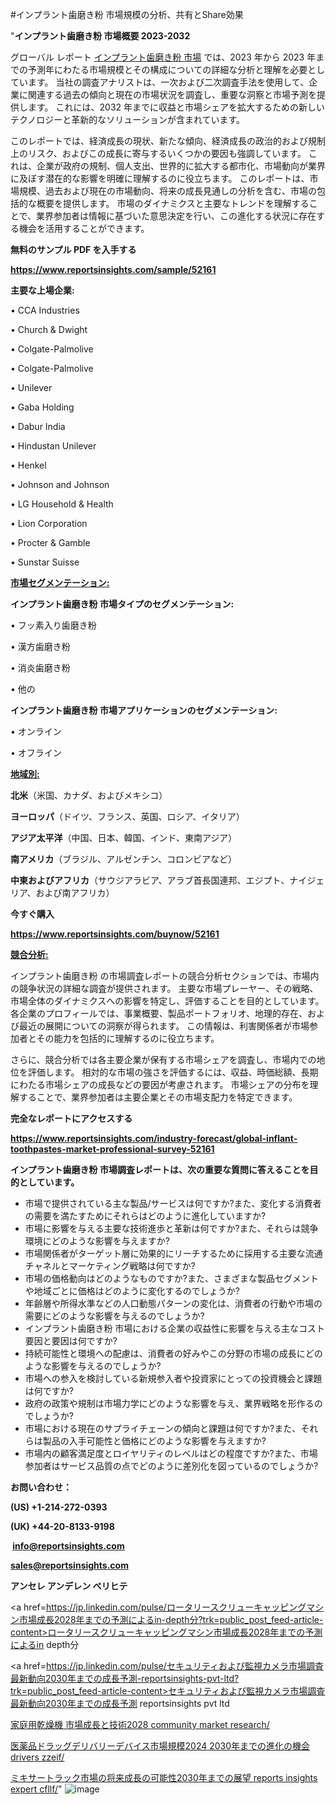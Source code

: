 #インプラント歯磨き粉 市場規模の分析、共有とShare効果

"<strong>インプラント歯磨き粉 市場概要 2023-2032</strong>

グローバル レポート <a href=https://www.reportsinsights.com/sample/52161>インプラント歯磨き粉 市場</a> では、2023 年から 2023 年までの予測年にわたる市場規模とその構成についての詳細な分析と理解を必要としています。 当社の調査アナリストは、一次および二次調査手法を使用して、企業に関連する過去の傾向と現在の市場状況を調査し、重要な洞察と市場予測を提供します。 これには、2032 年までに収益と市場シェアを拡大​​するための新しいテクノロジーと革新的なソリューションが含まれています。

このレポートでは、経済成長の現状、新たな傾向、経済成長の政治的および規制上のリスク、およびこの成長に寄与するいくつかの要因も強調しています。 これは、企業が政府の規制、個人支出、世界的に拡大する都市化、市場動向が業界に及ぼす潜在的な影響を明確に理解するのに役立ちます。 このレポートは、市場規模、過去および現在の市場動向、将来の成長見通しの分析を含む、市場の包括的な概要を提供します。 市場のダイナミクスと主要なトレンドを理解することで、業界参加者は情報に基づいた意思決定を行い、この進化する状況に存在する機会を活用することができます。

<strong><b>無料のサンプル PDF を入手する</b></strong>

<a href=https://www.reportsinsights.com/sample/52161><strong><u>https://www.reportsinsights.com/sample/52161</u></strong></a>

<strong>主要な上場企業:</strong>

• CCA Industries

• Church & Dwight

• Colgate-Palmolive

• Colgate-Palmolive

• Unilever

• Gaba Holding

• Dabur India

• Hindustan Unilever

• Henkel

• Johnson and Johnson

• LG Household & Health

• Lion Corporation

• Procter & Gamble

• Sunstar Suisse

<strong><u>市場セグメンテーション</u></strong><strong><u>:</u></strong>

<strong>インプラント歯磨き粉 市場タイプのセグメンテーション:</strong>

• フッ素入り歯磨き粉

• 漢方歯磨き粉

• 消炎歯磨き粉

• 他の

<strong>インプラント歯磨き粉 市場アプリケーションのセグメンテーション:</strong>

• オンライン

• オフライン

<strong><u>地域別</u></strong><strong><u>:</u></strong>

<strong>北米</strong>（米国、カナダ、およびメキシコ）

<strong>ヨーロッパ</strong>（ドイツ、フランス、英国、ロシア、イタリア）

<strong>アジア太平洋</strong>（中国、日本、韓国、インド、東南アジア）

<strong>南アメリカ</strong>（ブラジル、アルゼンチン、コロンビアなど）

<strong>中東およびアフリカ</strong>（サウジアラビア、アラブ首長国連邦、エジプト、ナイジェリア、および南アフリカ）

<strong>今すぐ購入</strong>

<a href=https://www.reportsinsights.com/buynow/52161><strong><u>https://www.reportsinsights.com/buynow/52161</u></strong></a>

<strong><u>競合分析:</u></strong>

インプラント歯磨き粉 の市場調査レポートの競合分析セクションでは、市場内の競争状況の詳細な調査が提供されます。 主要な市場プレーヤー、その戦略、市場全体のダイナミクスへの影響を特定し、評価することを目的としています。 各企業のプロフィールでは、事業概要、製品ポートフォリオ、地理的存在、および最近の展開についての洞察が得られます。 この情報は、利害関係者が市場参加者とその能力を包括的に理解するのに役立ちます。

さらに、競合分析では各主要企業が保有する市場シェアを調査し、市場内での地位を評価します。 相対的な市場の強さを評価するには、収益、時価総額、長期にわたる市場シェアの成長などの要因が考慮されます。 市場シェアの分布を理解することで、業界参加者は主要企業とその市場支配力を特定できます。

<strong>完全なレポートにアクセスする</strong>

<a href=https://www.reportsinsights.com/industry-forecast/global-inflant-toothpastes-market-professional-survey-52161><strong><u><b>https://www.reportsinsights.com/industry-forecast/global-inflant-toothpastes-market-professional-survey-52161</b></u></strong></a>

<strong><b>インプラント歯磨き粉 市場調査レポートは、次の重要な質問に答えることを目的としています。</b></strong>
<ul>
  <li>市場で提供されている主な製品/サービスは何ですか?また、変化する消費者の需要を満たすためにそれらはどのように進化していますか?</li>
  <li>市場に影響を与える主要な技術進歩と革新は何ですか?また、それらは競争環境にどのような影響を与えますか?</li>
  <li>市場関係者がターゲット層に効果的にリーチするために採用する主要な流通チャネルとマーケティング戦略は何ですか?</li>
  <li>市場の価格動向はどのようなものですか?また、さまざまな製品セグメントや地域ごとに価格はどのように変化するのでしょうか?</li>
  <li>年齢層や所得水準などの人口動態パターンの変化は、消費者の行動や市場の需要にどのような影響を与えるのでしょうか?</li>
  <li>インプラント歯磨き粉 市場における企業の収益性に影響を与える主なコスト要因と要因は何ですか?</li>
  <li>持続可能性と環境への配慮は、消費者の好みやこの分野の市場の成長にどのような影響を与えるのでしょうか?</li>
  <li>市場への参入を検討している新規参入者や投資家にとっての投資機会と課題は何ですか?</li>
  <li>政府の政策や規制は市場力学にどのような影響を与え、業界戦略を形作るのでしょうか?</li>
  <li>市場における現在のサプライチェーンの傾向と課題は何ですか?また、それらは製品の入手可能性と価格にどのような影響を与えますか?</li>
  <li>市場内の顧客満足度とロイヤリティのレベルはどの程度ですか?また、市場参加者はサービス品質の点でどのように差別化を図っているのでしょうか?</li>
</ul>
<strong>お問い合わせ：</strong>

<strong>(US) +1-214-272-0393</strong>

<strong>(UK) +44-20-8133-9198</strong>

<strong> </strong><a href=info@reportsinsights.com><strong><u>info@reportsinsights.com</u></strong></a>

<a href=sales@reportsinsights.com><strong><u>sales@reportsinsights.com</u></strong></a>

<strong>アンセレ アンデレン ベリヒテ</strong>

<a href=https://jp.linkedin.com/pulse/ロータリースクリューキャッピングマシン市場成長2028年までの予測によるin-depth分?trk=public_post_feed-article-content>ロータリースクリューキャッピングマシン市場成長2028年までの予測によるin depth分</a>

<a href=https://jp.linkedin.com/pulse/セキュリティおよび監視カメラ市場調査最新動向2030年までの成長予測-reportsinsights-pvt-ltd?trk=public_post_feed-article-content>セキュリティおよび監視カメラ市場調査最新動向2030年までの成長予測 reportsinsights pvt ltd</a>

<a href=https://www.linkedin.com/pulse/家庭用乾燥機-市場成長と技術2028-community-market-research/>家庭用乾燥機 市場成長と技術2028 community market research/</a>

<a href=https://www.linkedin.com/pulse/医薬品ドラッグデリバリーデバイス市場規模2024-2030年までの進化の機会drivers-zzeif/>医薬品ドラッグデリバリーデバイス市場規模2024 2030年までの進化の機会drivers zzeif/</a>

<a href=https://www.linkedin.com/pulse/ミキサートラック市場の将来成長の可能性2030年までの展望-reports-insights-expert-cfllf/>ミキサートラック市場の将来成長の可能性2030年までの展望 reports insights expert cfllf/</a>"
![image](https://github.com/aanak123/RIMarketer1/assets/158471119/e25c3ba2-db88-4828-8d92-b88909855167)

